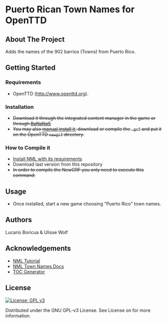 # Puerto Rican Town Names for OpenTTD

## About The Project

Adds the names of the 902 barrios (Towns) from Puerto Rico.

<!-- GETTING STARTED -->
## Getting Started
### Requirements

- OpenTTD (<http://www.openttd.org>).

### Installation

- ~~Download it through the integrated content manager in the game or through [BaNaNaS](http://bananas.openttd.org)~~
- ~~You may also [manual install it](https://wiki.openttd.org/en/Manual/NewGRF#manual-install), download or compile the `.grf` and put it on the OpenTTD `newgrf` directory.~~

### How to Compile it

- [Install NML with its requirements](http://newgrf-specs.tt-wiki.net/wiki/NML:Getting_started)
- Download last version from this repository 
- ~~In order to compile the NewGRF you only need to execute this command:~~

## Usage

- Once installed, start a new game choosing "Puerto Rico" town names.

## Authors

Lucario Boricua & Ulisse Wolf

## Acknowledgements
* [NML Tutorial](https://newgrf-specs.tt-wiki.net/wiki/NML:Main)
* [NML Town Names Docs](https://newgrf-specs.tt-wiki.net/wiki/NML:Town_names)
* [TOC Generator](https://github.com/ekalinin/github-markdown-toc)


## License

[![License: GPL v3](https://img.shields.io/badge/License-GPLv3-blue.svg)](https://www.gnu.org/licenses/gpl-3.0)

Distributed under the GNU GPL-v3 License. See License on for more information. 
